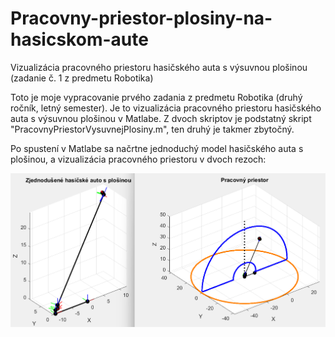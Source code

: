 # Pracovny-priestor-plosiny-na-hasicskom-aute
Vizualizácia pracovného priestoru hasičského auta s výsuvnou plošinou (zadanie č. 1 z predmetu Robotika)

Toto je moje vypracovanie prvého zadania z predmetu Robotika (druhý ročník, letný semester). Je to vizualizácia pracovného priestoru hasičského auta s výsuvnou plošinou v Matlabe. Z dvoch skriptov je podstatný skript "PracovnyPriestorVysuvnejPlosiny.m", ten druhý je takmer zbytočný.

Po spustení v Matlabe sa načrtne jednoduchý model hasičského auta s plošinou, a vizualizácia pracovného priestoru v dvoch rezoch:

![Vizualizácia pracovného priestoru](pracovnyPriestor.png)

